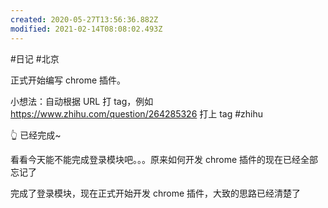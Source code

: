 ```yaml
---
created: 2020-05-27T13:56:36.882Z
modified: 2021-02-14T08:08:02.493Z
---
```

#日记 #北京

<!-- @timer "date":"Tue Feb 11 2020 12:15:00 GMT+0800 (China Standard Time)" -->

正式开始编写 chrome 插件。

小想法：自动根据 URL 打 tag，例如 https://www.zhihu.com/question/264285326 打上 tag
#zhihu

:point_up_2: 已经完成~

<!-- @timer "date":"Tue Feb 11 2020 13:04:13 GMT+0800 (China Standard Time)","duration":"about 1 hour" -->

看看今天能不能完成登录模块吧。。。原来如何开发 chrome 插件的现在已经全部忘记了

<!-- @timer "date":"Tue Feb 11 2020 22:30:14 GMT+0800 (China Standard Time)","duration":"about 9 hours" -->

完成了登录模块，现在正式开始开发 chrome 插件，大致的思路已经清楚了
